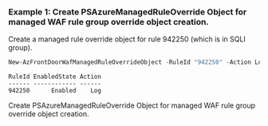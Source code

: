 ### Example 1: Create PSAzureManagedRuleOverride Object for managed WAF rule group override object creation.
Create a managed rule override object for rule 942250 (which is in SQLI group).

```powershell
New-AzFrontDoorWafManagedRuleOverrideObject -RuleId "942250" -Action Log
```

```output
RuleId EnabledState Action
------ ------------ ------
942250      Enabled    Log
```

Create PSAzureManagedRuleOverride Object for managed WAF rule group override object creation.